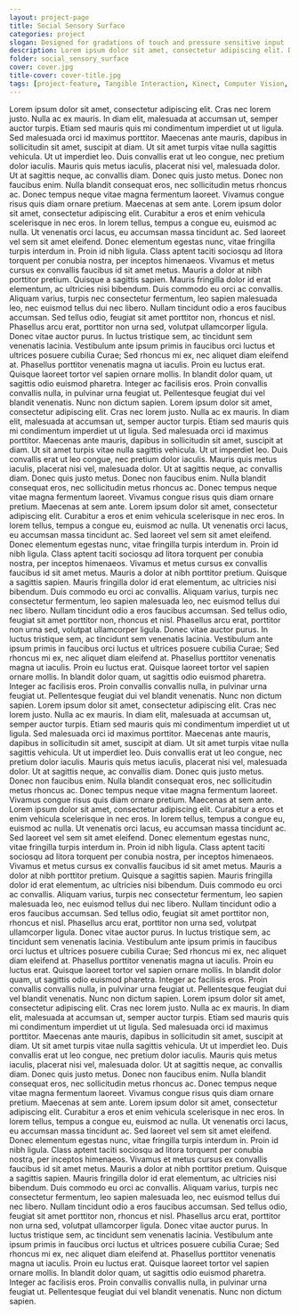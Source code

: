```yaml
---
layout: project-page
title: Social Sensory Surface
categories: project
slogan: Designed for gradations of touch and pressure sensitive input
description: Lorem ipsum dolor sit amet, consectetur adipiscing elit. Duis consequat, felis vel rutrum finibus, tortor turpis scelerisque eros, et mattis lacus diam at enim.
folder: social_sensory_surface
cover: cover.jpg
title-cover: cover-title.jpg
tags: [project-feature, Tangible Interaction, Kinect, Computer Vision, OpenFrameworks, Unity3D, Projection Mapping]
---
```

Lorem ipsum dolor sit amet, consectetur adipiscing elit. Cras nec lorem justo. Nulla ac ex mauris. In diam elit, malesuada
    at accumsan ut, semper auctor turpis. Etiam sed mauris quis mi condimentum imperdiet ut ut ligula. Sed malesuada orci
    id maximus porttitor. Maecenas ante mauris, dapibus in sollicitudin sit amet, suscipit at diam. Ut sit amet turpis vitae
    nulla sagittis vehicula. Ut ut imperdiet leo. Duis convallis erat ut leo congue, nec pretium dolor iaculis. Mauris quis
    metus iaculis, placerat nisi vel, malesuada dolor. Ut at sagittis neque, ac convallis diam. Donec quis justo metus. Donec
    non faucibus enim. Nulla blandit consequat eros, nec sollicitudin metus rhoncus ac. Donec tempus neque vitae magna fermentum
    laoreet. Vivamus congue risus quis diam ornare pretium. Maecenas at sem ante. Lorem ipsum dolor sit amet, consectetur
    adipiscing elit. Curabitur a eros et enim vehicula scelerisque in nec eros. In lorem tellus, tempus a congue eu, euismod
    ac nulla. Ut venenatis orci lacus, eu accumsan massa tincidunt ac. Sed laoreet vel sem sit amet eleifend. Donec elementum
    egestas nunc, vitae fringilla turpis interdum in. Proin id nibh ligula. Class aptent taciti sociosqu ad litora torquent
    per conubia nostra, per inceptos himenaeos. Vivamus et metus cursus ex convallis faucibus id sit amet metus. Mauris a
    dolor at nibh porttitor pretium. Quisque a sagittis sapien. Mauris fringilla dolor id erat elementum, ac ultricies nisi
    bibendum. Duis commodo eu orci ac convallis. Aliquam varius, turpis nec consectetur fermentum, leo sapien malesuada leo,
    nec euismod tellus dui nec libero. Nullam tincidunt odio a eros faucibus accumsan. Sed tellus odio, feugiat sit amet
    porttitor non, rhoncus et nisl. Phasellus arcu erat, porttitor non urna sed, volutpat ullamcorper ligula. Donec vitae
    auctor purus. In luctus tristique sem, ac tincidunt sem venenatis lacinia. Vestibulum ante ipsum primis in faucibus orci
    luctus et ultrices posuere cubilia Curae; Sed rhoncus mi ex, nec aliquet diam eleifend at. Phasellus porttitor venenatis
    magna ut iaculis. Proin eu luctus erat. Quisque laoreet tortor vel sapien ornare mollis. In blandit dolor quam, ut sagittis
    odio euismod pharetra. Integer ac facilisis eros. Proin convallis convallis nulla, in pulvinar urna feugiat ut. Pellentesque
    feugiat dui vel blandit venenatis. Nunc non dictum sapien. Lorem ipsum dolor sit amet, consectetur adipiscing elit. Cras
    nec lorem justo. Nulla ac ex mauris. In diam elit, malesuada at accumsan ut, semper auctor turpis. Etiam sed mauris quis
    mi condimentum imperdiet ut ut ligula. Sed malesuada orci id maximus porttitor. Maecenas ante mauris, dapibus in sollicitudin
    sit amet, suscipit at diam. Ut sit amet turpis vitae nulla sagittis vehicula. Ut ut imperdiet leo. Duis convallis erat
    ut leo congue, nec pretium dolor iaculis. Mauris quis metus iaculis, placerat nisi vel, malesuada dolor. Ut at sagittis
    neque, ac convallis diam. Donec quis justo metus. Donec non faucibus enim. Nulla blandit consequat eros, nec sollicitudin
    metus rhoncus ac. Donec tempus neque vitae magna fermentum laoreet. Vivamus congue risus quis diam ornare pretium. Maecenas
    at sem ante. Lorem ipsum dolor sit amet, consectetur adipiscing elit. Curabitur a eros et enim vehicula scelerisque in
    nec eros. In lorem tellus, tempus a congue eu, euismod ac nulla. Ut venenatis orci lacus, eu accumsan massa tincidunt
    ac. Sed laoreet vel sem sit amet eleifend. Donec elementum egestas nunc, vitae fringilla turpis interdum in. Proin id
    nibh ligula. Class aptent taciti sociosqu ad litora torquent per conubia nostra, per inceptos himenaeos. Vivamus et metus
    cursus ex convallis faucibus id sit amet metus. Mauris a dolor at nibh porttitor pretium. Quisque a sagittis sapien.
    Mauris fringilla dolor id erat elementum, ac ultricies nisi bibendum. Duis commodo eu orci ac convallis. Aliquam varius,
    turpis nec consectetur fermentum, leo sapien malesuada leo, nec euismod tellus dui nec libero. Nullam tincidunt odio
    a eros faucibus accumsan. Sed tellus odio, feugiat sit amet porttitor non, rhoncus et nisl. Phasellus arcu erat, porttitor
    non urna sed, volutpat ullamcorper ligula. Donec vitae auctor purus. In luctus tristique sem, ac tincidunt sem venenatis
    lacinia. Vestibulum ante ipsum primis in faucibus orci luctus et ultrices posuere cubilia Curae; Sed rhoncus mi ex, nec
    aliquet diam eleifend at. Phasellus porttitor venenatis magna ut iaculis. Proin eu luctus erat. Quisque laoreet tortor
    vel sapien ornare mollis. In blandit dolor quam, ut sagittis odio euismod pharetra. Integer ac facilisis eros. Proin
    convallis convallis nulla, in pulvinar urna feugiat ut. Pellentesque feugiat dui vel blandit venenatis. Nunc non dictum
    sapien. Lorem ipsum dolor sit amet, consectetur adipiscing elit. Cras nec lorem justo. Nulla ac ex mauris. In diam elit,
    malesuada at accumsan ut, semper auctor turpis. Etiam sed mauris quis mi condimentum imperdiet ut ut ligula. Sed malesuada
    orci id maximus porttitor. Maecenas ante mauris, dapibus in sollicitudin sit amet, suscipit at diam. Ut sit amet turpis
    vitae nulla sagittis vehicula. Ut ut imperdiet leo. Duis convallis erat ut leo congue, nec pretium dolor iaculis. Mauris
    quis metus iaculis, placerat nisi vel, malesuada dolor. Ut at sagittis neque, ac convallis diam. Donec quis justo metus.
    Donec non faucibus enim. Nulla blandit consequat eros, nec sollicitudin metus rhoncus ac. Donec tempus neque vitae magna
    fermentum laoreet. Vivamus congue risus quis diam ornare pretium. Maecenas at sem ante. Lorem ipsum dolor sit amet, consectetur
    adipiscing elit. Curabitur a eros et enim vehicula scelerisque in nec eros. In lorem tellus, tempus a congue eu, euismod
    ac nulla. Ut venenatis orci lacus, eu accumsan massa tincidunt ac. Sed laoreet vel sem sit amet eleifend. Donec elementum
    egestas nunc, vitae fringilla turpis interdum in. Proin id nibh ligula. Class aptent taciti sociosqu ad litora torquent
    per conubia nostra, per inceptos himenaeos. Vivamus et metus cursus ex convallis faucibus id sit amet metus. Mauris a
    dolor at nibh porttitor pretium. Quisque a sagittis sapien. Mauris fringilla dolor id erat elementum, ac ultricies nisi
    bibendum. Duis commodo eu orci ac convallis. Aliquam varius, turpis nec consectetur fermentum, leo sapien malesuada leo,
    nec euismod tellus dui nec libero. Nullam tincidunt odio a eros faucibus accumsan. Sed tellus odio, feugiat sit amet
    porttitor non, rhoncus et nisl. Phasellus arcu erat, porttitor non urna sed, volutpat ullamcorper ligula. Donec vitae
    auctor purus. In luctus tristique sem, ac tincidunt sem venenatis lacinia. Vestibulum ante ipsum primis in faucibus orci
    luctus et ultrices posuere cubilia Curae; Sed rhoncus mi ex, nec aliquet diam eleifend at. Phasellus porttitor venenatis
    magna ut iaculis. Proin eu luctus erat. Quisque laoreet tortor vel sapien ornare mollis. In blandit dolor quam, ut sagittis
    odio euismod pharetra. Integer ac facilisis eros. Proin convallis convallis nulla, in pulvinar urna feugiat ut. Pellentesque
    feugiat dui vel blandit venenatis. Nunc non dictum sapien. Lorem ipsum dolor sit amet, consectetur adipiscing elit. Cras
    nec lorem justo. Nulla ac ex mauris. In diam elit, malesuada at accumsan ut, semper auctor turpis. Etiam sed mauris quis
    mi condimentum imperdiet ut ut ligula. Sed malesuada orci id maximus porttitor. Maecenas ante mauris, dapibus in sollicitudin
    sit amet, suscipit at diam. Ut sit amet turpis vitae nulla sagittis vehicula. Ut ut imperdiet leo. Duis convallis erat
    ut leo congue, nec pretium dolor iaculis. Mauris quis metus iaculis, placerat nisi vel, malesuada dolor. Ut at sagittis
    neque, ac convallis diam. Donec quis justo metus. Donec non faucibus enim. Nulla blandit consequat eros, nec sollicitudin
    metus rhoncus ac. Donec tempus neque vitae magna fermentum laoreet. Vivamus congue risus quis diam ornare pretium. Maecenas
    at sem ante. Lorem ipsum dolor sit amet, consectetur adipiscing elit. Curabitur a eros et enim vehicula scelerisque in
    nec eros. In lorem tellus, tempus a congue eu, euismod ac nulla. Ut venenatis orci lacus, eu accumsan massa tincidunt
    ac. Sed laoreet vel sem sit amet eleifend. Donec elementum egestas nunc, vitae fringilla turpis interdum in. Proin id
    nibh ligula. Class aptent taciti sociosqu ad litora torquent per conubia nostra, per inceptos himenaeos. Vivamus et metus
    cursus ex convallis faucibus id sit amet metus. Mauris a dolor at nibh porttitor pretium. Quisque a sagittis sapien.
    Mauris fringilla dolor id erat elementum, ac ultricies nisi bibendum. Duis commodo eu orci ac convallis. Aliquam varius,
    turpis nec consectetur fermentum, leo sapien malesuada leo, nec euismod tellus dui nec libero. Nullam tincidunt odio
    a eros faucibus accumsan. Sed tellus odio, feugiat sit amet porttitor non, rhoncus et nisl. Phasellus arcu erat, porttitor
    non urna sed, volutpat ullamcorper ligula. Donec vitae auctor purus. In luctus tristique sem, ac tincidunt sem venenatis
    lacinia. Vestibulum ante ipsum primis in faucibus orci luctus et ultrices posuere cubilia Curae; Sed rhoncus mi ex, nec
    aliquet diam eleifend at. Phasellus porttitor venenatis magna ut iaculis. Proin eu luctus erat. Quisque laoreet tortor
    vel sapien ornare mollis. In blandit dolor quam, ut sagittis odio euismod pharetra. Integer ac facilisis eros. Proin
    convallis convallis nulla, in pulvinar urna feugiat ut. Pellentesque feugiat dui vel blandit venenatis. Nunc non dictum
    sapien.